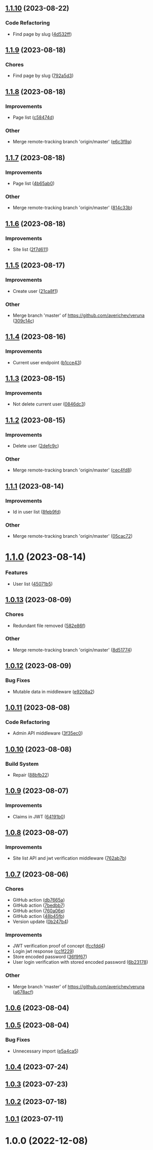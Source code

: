 ## [1.1.10](https://github.com/averichev/veruna/compare/v1.1.9...v1.1.10) (2023-08-22)

### Code Refactoring

- Find page by slug ([4d532ff](https://github.com/averichev/veruna/commit/4d532ff00ffdfbf3ee831d2a02a7973d388421b2))

## [1.1.9](https://github.com/averichev/veruna/compare/v1.1.8...v1.1.9) (2023-08-18)

### Chores

- Find page by slug ([792a5d3](https://github.com/averichev/veruna/commit/792a5d38f06533d27a86dea2a3677efc78dc724f))

## [1.1.8](https://github.com/averichev/veruna/compare/v1.1.7...v1.1.8) (2023-08-18)

### Improvements

- Page list ([c58474d](https://github.com/averichev/veruna/commit/c58474df497c4d6ce343f497694973b1aaef34dc))

### Other

- Merge remote-tracking branch 'origin/master' ([e6c3f9a](https://github.com/averichev/veruna/commit/e6c3f9acaf5e8d72e2a3e46b7679d2ed5b001c60))

## [1.1.7](https://github.com/averichev/veruna/compare/v1.1.6...v1.1.7) (2023-08-18)

### Improvements

- Page list ([4b65ab0](https://github.com/averichev/veruna/commit/4b65ab0bc57db09c17a1386bdb9bf19f80e34481))

### Other

- Merge remote-tracking branch 'origin/master' ([814c33b](https://github.com/averichev/veruna/commit/814c33b2af139f94937a863ad38cac10073e9e2c))

## [1.1.6](https://github.com/averichev/veruna/compare/v1.1.5...v1.1.6) (2023-08-18)

### Improvements

- Site list ([2f7d611](https://github.com/averichev/veruna/commit/2f7d61198e8ae7567e7ab81041348741156495b3))

## [1.1.5](https://github.com/averichev/veruna/compare/v1.1.4...v1.1.5) (2023-08-17)

### Improvements

- Create user ([21ca8f1](https://github.com/averichev/veruna/commit/21ca8f1d6e3de33c7ecc6d0ad30e57d9e1269326))

### Other

- Merge branch 'master' of https://github.com/averichev/veruna ([309c14c](https://github.com/averichev/veruna/commit/309c14c1bd6465b57e0c267713097a88b5c29120))

## [1.1.4](https://github.com/averichev/veruna/compare/v1.1.3...v1.1.4) (2023-08-16)

### Improvements

- Current user endpoint ([b1cce43](https://github.com/averichev/veruna/commit/b1cce435a1dab94b186d9087bf76340318baa3c6))

## [1.1.3](https://github.com/averichev/veruna/compare/v1.1.2...v1.1.3) (2023-08-15)

### Improvements

- Not delete current user ([0846dc3](https://github.com/averichev/veruna/commit/0846dc3f53860b07c69ce48a2ffd95ba78627d52))

## [1.1.2](https://github.com/averichev/veruna/compare/v1.1.1...v1.1.2) (2023-08-15)

### Improvements

- Delete user ([2defc9c](https://github.com/averichev/veruna/commit/2defc9c9c32fe326cf7d799c7c9e9d184fa20804))

### Other

- Merge remote-tracking branch 'origin/master' ([cec4fd8](https://github.com/averichev/veruna/commit/cec4fd88c3d5f285e2a9e3971a6f110914b06e28))

## [1.1.1](https://github.com/averichev/veruna/compare/v1.1.0...v1.1.1) (2023-08-14)

### Improvements

- Id in user list ([8feb9fd](https://github.com/averichev/veruna/commit/8feb9fd2e52c0e06edc276d6940121bfd94d6836))

### Other

- Merge remote-tracking branch 'origin/master' ([05cac72](https://github.com/averichev/veruna/commit/05cac72ff94a40cd9a5c98bf2695ce0a719092bd))

# [1.1.0](https://github.com/averichev/veruna/compare/v1.0.13...v1.1.0) (2023-08-14)

### Features

- User list ([45071b5](https://github.com/averichev/veruna/commit/45071b5ef7bd6e182eafbdad77be831acdb234ec))

## [1.0.13](https://github.com/averichev/veruna/compare/v1.0.12...v1.0.13) (2023-08-09)

### Chores

- Redundant file removed ([582e86f](https://github.com/averichev/veruna/commit/582e86f4f0de992c10f1a23fe7cdac878c8d62fb))

### Other

- Merge remote-tracking branch 'origin/master' ([8d51774](https://github.com/averichev/veruna/commit/8d51774f7c721fff75757130eca84bf0a15fe0dd))

## [1.0.12](https://github.com/averichev/veruna/compare/v1.0.11...v1.0.12) (2023-08-09)

### Bug Fixes

- Mutable data in middleware ([e9208a2](https://github.com/averichev/veruna/commit/e9208a22da5721bbf8e2c4df5d70970ffa8451a4))

## [1.0.11](https://github.com/averichev/veruna/compare/v1.0.10...v1.0.11) (2023-08-08)

### Code Refactoring

- Admin API middleware ([3f35ec0](https://github.com/averichev/veruna/commit/3f35ec002ff17413617ef47fbfdccd0387b45a35))

## [1.0.10](https://github.com/averichev/veruna/compare/v1.0.9...v1.0.10) (2023-08-08)

### Build System

- Repair ([88bfb22](https://github.com/averichev/veruna/commit/88bfb220cb68882c8863624c9f7f1241bac3f22f))

## [1.0.9](https://github.com/averichev/veruna/compare/v1.0.8...v1.0.9) (2023-08-07)

### Improvements

- Claims in JWT ([64191b0](https://github.com/averichev/veruna/commit/64191b0ad56bce016795ebad0df63d07b4d17514))

## [1.0.8](https://github.com/averichev/veruna/compare/v1.0.7...v1.0.8) (2023-08-07)

### Improvements

- Site list API and jwt verification middleware ([762ab7b](https://github.com/averichev/veruna/commit/762ab7b0f4a55e19fc1be6a91eaaeae094a0798f))

## [1.0.7](https://github.com/averichev/veruna/compare/v1.0.6...v1.0.7) (2023-08-06)

### Chores

- GitHub action ([db7665a](https://github.com/averichev/veruna/commit/db7665ac42f4bc08955e873dd7139ab34031a36f))
- GitHub action ([7bedbb7](https://github.com/averichev/veruna/commit/7bedbb7539d222a9a5c9a7e7213e57fabe96cc1a))
- GitHub action ([760a06e](https://github.com/averichev/veruna/commit/760a06e6799d684534cd03d208e20752928a7d50))
- GitHub action ([48b45fb](https://github.com/averichev/veruna/commit/48b45fb3b03cc695a0ba92b0d0f999e390b10b4f))
- Version update ([0b247b4](https://github.com/averichev/veruna/commit/0b247b40514fc4a2da8d9c3bfd0e63c23758802b))

### Improvements

- JWT verification proof of concept ([fccfdd4](https://github.com/averichev/veruna/commit/fccfdd40d406b23f8cafc3a17c83bec800169cea))
- Login jwt response ([cc1f229](https://github.com/averichev/veruna/commit/cc1f229f31072dfeea5379a5cdfb4c9876cc1376))
- Store encoded password ([36f9f67](https://github.com/averichev/veruna/commit/36f9f6703bd0cdfacca9fd8918783146f823bf9c))
- User login verification with stored encoded password ([6b23178](https://github.com/averichev/veruna/commit/6b2317872d8090c6afa634fc84d88daa367ef3ad))

### Other

- Merge branch 'master' of https://github.com/averichev/veruna ([a678acf](https://github.com/averichev/veruna/commit/a678acf7627c3f083573573559f22a34b158f0af))

## [1.0.6](https://github.com/averichev/veruna/compare/v1.0.5...v1.0.6) (2023-08-04)

## [1.0.5](https://github.com/averichev/veruna/compare/v1.0.4...v1.0.5) (2023-08-04)

### Bug Fixes

- Unnecessary import ([e5a4ca5](https://github.com/averichev/veruna/commit/e5a4ca5ad5c5edb6f1f3d9e1a70577321ca26b37))

## [1.0.4](https://github.com/averichev/veruna/compare/v1.0.3...v1.0.4) (2023-07-24)

## [1.0.3](https://github.com/averichev/veruna/compare/v1.0.2...v1.0.3) (2023-07-23)

## [1.0.2](https://github.com/averichev/veruna/compare/v1.0.1...v1.0.2) (2023-07-18)

## [1.0.1](https://github.com/averichev/veruna/compare/v1.0.0...v1.0.1) (2023-07-11)

# 1.0.0 (2022-12-08)

